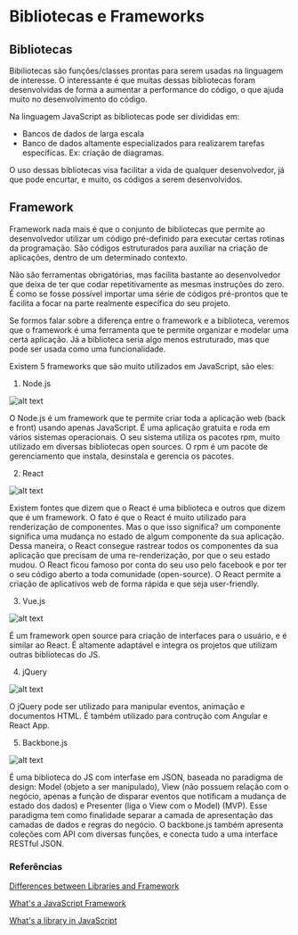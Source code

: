 # Bibliotecas e Frameworks

## Bibliotecas

Bibiliotecas são funções/classes prontas para serem usadas na linguagem de interesse. O interessante é que muitas dessas bibliotecas foram desenvolvidas de forma a aumentar a performance do código, o que ajuda muito no desenvolvimento do código. 

Na linguagem JavaScript as bibliotecas pode ser divididas em:

- Bancos de dados de larga escala
- Banco de dados altamente especializados para realizarem tarefas específicas. Ex: criação de diagramas.

O uso dessas bibliotecas visa facilitar a vida de qualquer desenvolvedor, já que pode encurtar, e muito, os códigos a serem desenvolvidos. 

## Framework

Framework nada mais é que o conjunto de bibliotecas que permite ao desenvolvedor utilizar um código pré-definido para executar certas rotinas da programação. São códigos estruturados para auxiliar na criação de aplicações, dentro de um determinado contexto. 

Não são ferramentas obrigatórias, mas facilita bastante ao desenvolvedor que deixa de ter que codar repetitivamente as mesmas instruções do zero. É como se fosse possível importar uma série de códigos pré-prontos que te facilita a focar na parte realmente específica do seu projeto.

Se formos falar sobre a diferença entre o framework e a biblioteca, veremos que o framework é uma ferramenta que te permite organizar e modelar uma certa aplicação. Já a biblioteca seria algo menos estruturado, mas que pode ser usada como uma funcionalidade.

Existem 5 frameworks que são muito utilizados em JavaScript, são eles:

1. Node.js

![alt text](https://upload.wikimedia.org/wikipedia/commons/d/d9/Node.js_logo.svg)

O Node.js é um framework que te permite criar toda a aplicação web (back e front) usando apenas JavaScript. É uma aplicação gratuita e roda em vários sistemas operacionais. O seu sistema utiliza os pacotes rpm, muito utilizado em diversas bibliotecas open sources. O rpm é um pacote de gerenciamento que instala, desinstala e gerencia os pacotes.

2. React

![alt text](https://natahouse.com/static/3665d1ab2ac0b77afbadc1d13d182f8f/b8290/Guia-pratico-sobre-React.jpg)

Existem fontes que dizem que o React é uma biblioteca e outros que dizem que é um framework. O fato é que o React é muito utilizado para renderização de componentes. Mas o que isso significa? um componente significa uma mudança no estado de algum componente da sua aplicação. Dessa maneira, o React consegue rastrear todos os componentes da sua aplicação que precisam de uma re-renderização, por que o seu estado mudou. O React ficou famoso por conta do seu uso pelo facebook e por ter o seu código aberto a toda comunidade (open-source). O React permite a criação de aplicativos web de forma rápida e que seja user-friendly. 


3. Vue.js

![alt text](https://miro.medium.com/max/1400/1*OrjCKmou1jT4It5so5gvOA.jpeg)

É um framework open source para criação de interfaces para o usuário, e é similar ao React. É altamente adaptável e integra os projetos que utilizam outras bibliotecas do JS.

4. jQuery

![alt text](https://blog.vandersonguidi.com.br/wp-content/uploads/2018/08/jquery-logo.jpg)

O jQuery pode ser utilizado para manipular eventos, animação e documentos HTML. É também utilizado para contrução com Angular e React App.

5. Backbone.js

![alt text](https://backbonejs.org/docs/images/backbone.png)

É uma biblioteca do JS com interfase em JSON, baseada no paradigma de design: Model (objeto a ser manipulado), View (não possuem relação com o negócio, apenas a função de disparar eventos que notificam a mudança de estado dos dados) e Presenter (liga o View com o Model) (MVP). Esse paradigma tem como finalidade separar a camada de apresentação das camadas de dados e regras do negócio. 
O backbone.js também apresenta coleções com API com diversas funções, e conecta tudo a uma interface RESTful JSON.

### Referências
[Differences between Libraries and Framework](https://medium.com/javarevisited/10-of-the-most-popular-javascript-frameworks-libraries-for-web-development-in-2019-a2c8cea68094)

[What's a JavaScript Framework](https://generalassemb.ly/blog/what-is-a-javascript-framework/)

[What's a library in JavaScript](https://generalassemb.ly/blog/what-is-a-javascript-library/)
